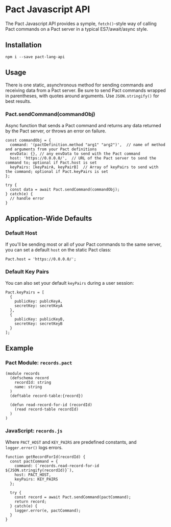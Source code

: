 # Pact Javascript API

The Pact Javascript API provides a symple, `fetch()`-style way of calling Pact commands on a Pact server in a typical ES7/await/async style.

## Installation

```
npm i --save pact-lang-api
```

## Usage

There is one static, asynchronous method for sending commands and receiving data from a Pact server.
Be sure to send Pact commands wrapped in parentheses, with quotes around arguments. Use `JSON.stringify()` for best results.

### Pact.sendCommand(commandObj)

Async function that sends a Pact command and returns any data returned by the Pact server, or throws an error on failure.

```
const commandObj = {
  command: '(pactDefinition.method "arg1" "arg2")',  // name of method and arguments from your Pact definitions
  envData: {}, // any envData to send with the Pact command
  host: 'https://0.0.0.0/',  // URL of the Pact server to send the command to; optional if Pact.host is set
  keyPairs: [keyPairA, keyPairB]  // Array of keyPairs to send with the command; optional if Pact.keyPairs is set
};

try {
  const data = await Pact.sendCommand(commandObj);
} catch(e) {
  // handle error
}
```

## Application-Wide Defaults

### Default Host

If you'll be sending most or all of your Pact commands to the same server, you can set a default `host` on the static Pact class:

```
Pact.host = 'https://0.0.0.0/';
```

### Default Key Pairs

You can also set your default `keyPairs` during a user session:

```
Pact.keyPairs = [
  {
    publicKey: publcKeyA,
    secretKey: secretKeyA
  },
  {
    publicKey: publicKeyB,
    secretKey: secretKeyB
  }
];
```

## Example

### Pact Module: `records.pact`

```
(module records
  (defschema record
    recordId: string
    name: string
  )
  (deftable record-table:{record})

  (defun read-record-for-id (recordId)
    (read record-table recordId)
  )
)
```

### JavaScript: `records.js`

Where `PACT_HOST` and `KEY_PAIRS` are predefined constants, and `logger.error()` logs errors.

```
function getRecordForId(recordId) {
  const pactCommand = {
    command: (`records.read-record-for-id ${JSON.stringify(recordId)}`),
    host: PACT_HOST,
    keyPairs: KEY_PAIRS
  };

  try {
    const record = await Pact.sendCommand(pactCommand);
    return record;
  } catch(e) {
    logger.error(e, pactCommand);
  }
}
```

